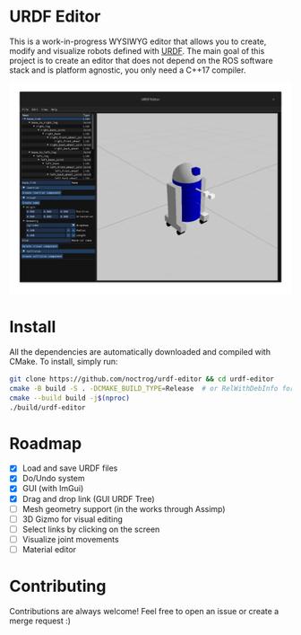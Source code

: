# URDF Editor

This is a work-in-progress WYSIWYG editor that allows you to create, modify and
visualize robots defined with [URDF](http://wiki.ros.org/urdf). The main goal of
this project is to create an editor that does not depend on the ROS software
stack and is platform agnostic, you only need a C++17 compiler.

![Editor screenshot](./resources/screenshot.png)

# Install

All the dependencies are automatically downloaded and compiled with CMake. To
install, simply run:

```bash
git clone https://github.com/noctrog/urdf-editor && cd urdf-editor
cmake -B build -S . -DCMAKE_BUILD_TYPE=Release  # or RelWithDebInfo for debugging
cmake --build build -j$(nproc)
./build/urdf-editor
```

# Roadmap

- [x] Load and save URDF files
- [x] Do/Undo system
- [x] GUI (with ImGui)
- [x] Drag and drop link (GUI URDF Tree)
- [ ] Mesh geometry support (in the works through Assimp)
- [ ] 3D Gizmo for visual editing
- [ ] Select links by clicking on the screen
- [ ] Visualize joint movements
- [ ] Material editor

# Contributing

Contributions are always welcome! Feel free to open an issue or create a merge
request :)
